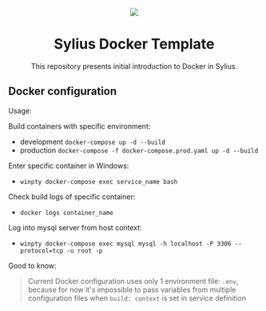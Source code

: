 <p align="center">
    <a href="https://sylius.com" target="_blank">
        <img src="https://demo.sylius.com/assets/shop/img/logo.png" />
    </a>
</p>

<h1 align="center">Sylius Docker Template</h1>

<p align="center">This repository presents initial introduction to Docker in Sylius.</p>

## Docker configuration

Usage:

Build containers with specific environment:

* development `docker-compose up -d --build`
* production `docker-compose -f docker-compose.prod.yaml up -d --build`

Enter specific container in Windows:

* `winpty docker-compose exec service_name bash`

Check build logs of specific container:

* `docker logs container_name`

Log into mysql server from host context:

* `winpty docker-compose exec mysql mysql -h localhost -P 3306 --protocol=tcp -u root -p`

Good to know:

> Current Docker configuration uses only 1 environment file: `.env`, because for now it's impossible to pass variables from multiple configuration files when `build: context` is set in service definition
